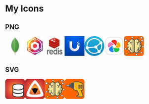 # My Icons
## PNG
<img src="https://github.com/titan8c3/icons/blob/main/PNG/mongo.png?raw=true" width=64 height=64><img src="https://github.com/titan8c3/icons/blob/main/PNG/NginxPM-logo.png?raw=true" width=64 height=64><img src="https://github.com/titan8c3/icons/blob/main/PNG/Redis-logo.png?raw=true" width=64 height=64><img src="https://github.com/titan8c3/icons/blob/main/PNG/ubiquiti.png?raw=true" width=64 height=64><img src="https://github.com/titan8c3/icons/blob/main/PNG/syncthing.png?raw=true" width=64 height=64><img src="https://github.com/titan8c3/icons/blob/main/PNG/immich.png?raw=true" width=64 height=64><img src="https://github.com/titan8c3/icons/blob/main/PNG/orange-ai3.png?raw=true" width=64 height=64>


## SVG
<img src="https://github.com/titan8c3/icons/blob/main/SVG/orange-database.svg" width=64 height=64><img src="https://github.com/titan8c3/icons/blob/main/SVG/orange-jellyfin.svg" width=64 height=64><img src="https://github.com/titan8c3/icons/blob/main/SVG/orange-ai3.svg" width=64 height=64><img src="https://github.com/titan8c3/icons/blob/main/SVG/orange-powertool.svg" width=64 height=64>
